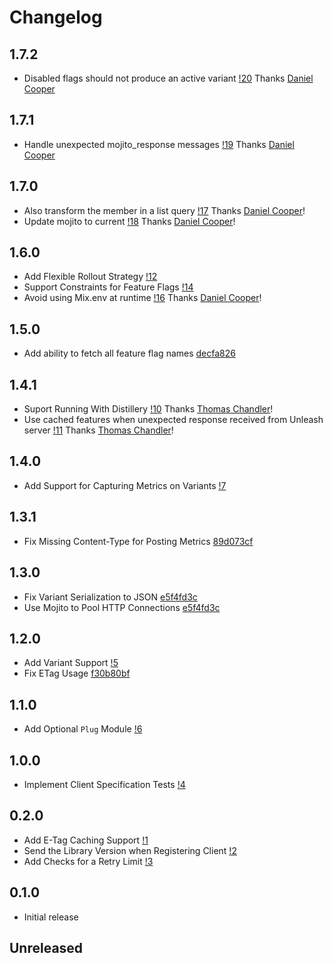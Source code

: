 # Changelog

## 1.7.2
* Disabled flags should not produce an active variant [!20](https://gitlab.com/afontaine/unleash_ex/-/merge_requests/20) Thanks [Daniel Cooper](https://gitlab.com/danielcooper)

## 1.7.1
* Handle unexpected mojito_response messages [!19](https://gitlab.com/afontaine/unleash_ex/-/merge_requests/19) Thanks [Daniel Cooper](https://gitlab.com/danielcooper)

## 1.7.0
* Also transform the member in a list query [!17](https://gitlab.com/afontaine/unleash_ex/-/merge_requests/17) Thanks [Daniel Cooper](https://gitlab.com/danielcooper)!
* Update mojito to current [!18](https://gitlab.com/afontaine/unleash_ex/-/merge_requests/18) Thanks [Daniel Cooper](https://gitlab.com/danielcooper)!

## 1.6.0
* Add Flexible Rollout Strategy [!12](https://gitlab.com/afontaine/unleash_ex/-/merge_requests/12)
* Support Constraints for Feature Flags [!14](https://gitlab.com/afontaine/unleash_ex/-/merge_requests/14)
* Avoid using Mix.env at runtime [!16](https://gitlab.com/afontaine/unleash_ex/-/merge_requests/16) Thanks [Daniel Cooper](https://gitlab.com/danielcooper)!

## 1.5.0
* Add ability to fetch all feature flag names [decfa826](https://gitlab.com/afontaine/unleash_ex/commit/decfa826fca2d656a61f8e77c29138ea28214473)

## 1.4.1
* Suport Running With Distillery [!10](https://gitlab.com/afontaine/unleash_ex/merge_requests/10) Thanks [Thomas Chandler](https://gitlab.com/thomaschandler)!
* Use cached features when unexpected response received from Unleash server [!11](https://gitlab.com/afontaine/unleash_ex/merge_requests/11) Thanks [Thomas Chandler](https://gitlab.com/thomaschandler)!

## 1.4.0
* Add Support for Capturing Metrics on Variants [!7](https://gitlab.com/afontaine/unleash_ex/merge_requests/7)

## 1.3.1
* Fix Missing Content-Type for Posting Metrics [89d073cf](https://gitlab.com/afontaine/unleash_ex/commit/89d073cf6e507816259c8481b9510c56db672deb)

## 1.3.0
* Fix Variant Serialization to JSON [e5f4fd3c](https://gitlab.com/afontaine/unleash_ex/commit/e5f4fd3cece12810afbe789c122404e9169bd1ef)
* Use Mojito to Pool HTTP Connections [e5f4fd3c](https://gitlab.com/afontaine/unleash_ex/commit/e5f4fd3cece12810afbe789c122404e9169bd1ef)

## 1.2.0
* Add Variant Support [!5](https://gitlab.com/afontaine/unleash_ex/merge_requests/5)
* Fix ETag Usage [f30b80bf](https://gitlab.com/afontaine/unleash_ex/commit/f30b80bf931f56f5de908ca738977c2e540155e4)

## 1.1.0
* Add Optional `Plug` Module [!6](https://gitlab.com/afontaine/unleash_ex/merge_requests/6)

## 1.0.0
* Implement Client Specification Tests [!4](https://gitlab.com/afontaine/unleash_ex/merge_requests/4)

## 0.2.0

* Add E-Tag Caching Support [!1](https://gitlab.com/afontaine/unleash_ex/merge_requests/1)
* Send the Library Version when Registering Client [!2](https://gitlab.com/afontaine/unleash_ex/merge_requests/2)
* Add Checks for a Retry Limit [!3](https://gitlab.com/afontaine/unleash_ex/merge_requests/3)

## 0.1.0

* Initial release

## Unreleased
